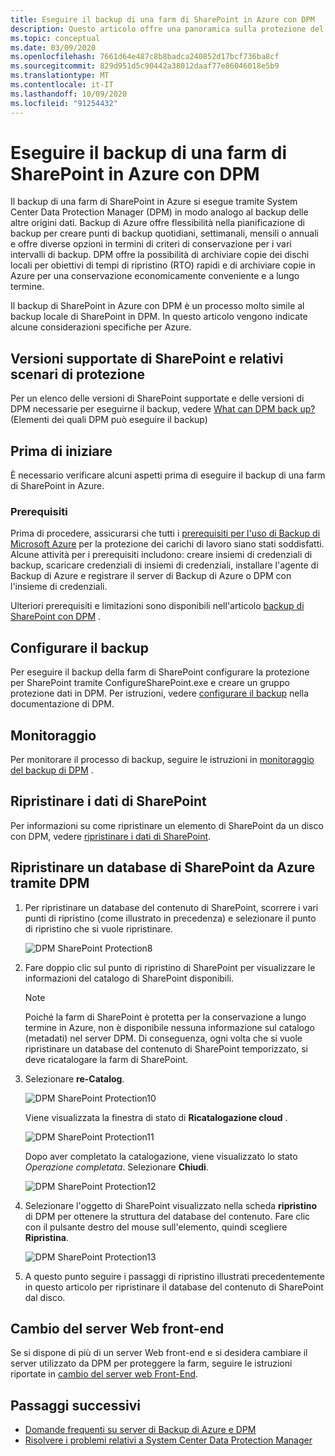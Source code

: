 ```yaml
---
title: Eseguire il backup di una farm di SharePoint in Azure con DPM
description: Questo articolo offre una panoramica sulla protezione del server DPM/Backup di Azure di una farm di SharePoint in Azure
ms.topic: conceptual
ms.date: 03/09/2020
ms.openlocfilehash: 7661d64e487c8b8badca240852d17bcf736ba8cf
ms.sourcegitcommit: 829d951d5c90442a38012daaf77e86046018e5b9
ms.translationtype: MT
ms.contentlocale: it-IT
ms.lasthandoff: 10/09/2020
ms.locfileid: "91254432"
---
```

# <a name="back-up-a-sharepoint-farm-to-azure-with-dpm"></a>Eseguire il backup di una farm di SharePoint in Azure con DPM

Il backup di una farm di SharePoint in Azure si esegue tramite System Center Data Protection Manager (DPM) in modo analogo al backup delle altre origini dati. Backup di Azure offre flessibilità nella pianificazione di backup per creare punti di backup quotidiani, settimanali, mensili o annuali e offre diverse opzioni in termini di criteri di conservazione per i vari intervalli di backup. DPM offre la possibilità di archiviare copie dei dischi locali per obiettivi di tempi di ripristino (RTO) rapidi e di archiviare copie in Azure per una conservazione economicamente conveniente e a lungo termine.

Il backup di SharePoint in Azure con DPM è un processo molto simile al backup locale di SharePoint in DPM. In questo articolo vengono indicate alcune considerazioni specifiche per Azure.

## <a name="sharepoint-supported-versions-and-related-protection-scenarios"></a>Versioni supportate di SharePoint e relativi scenari di protezione

Per un elenco delle versioni di SharePoint supportate e delle versioni di DPM necessarie per eseguirne il backup, vedere [What can DPM back up?](/system-center/dpm/dpm-protection-matrix#applications-backup) (Elementi dei quali DPM può eseguire il backup)

## <a name="before-you-start"></a>Prima di iniziare

È necessario verificare alcuni aspetti prima di eseguire il backup di una farm di SharePoint in Azure.

### <a name="prerequisites"></a>Prerequisiti

Prima di procedere, assicurarsi che tutti i [prerequisiti per l'uso di Backup di Microsoft Azure](backup-azure-dpm-introduction.md#prerequisites-and-limitations) per la protezione dei carichi di lavoro siano stati soddisfatti. Alcune attività per i prerequisiti includono: creare insiemi di credenziali di backup, scaricare credenziali di insiemi di credenziali, installare l'agente di Backup di Azure e registrare il server di Backup di Azure o DPM con l'insieme di credenziali.

Ulteriori prerequisiti e limitazioni sono disponibili nell'articolo [backup di SharePoint con DPM](/system-center/dpm/back-up-sharepoint#prerequisites-and-limitations) .

## <a name="configure-backup"></a>Configurare il backup

Per eseguire il backup della farm di SharePoint configurare la protezione per SharePoint tramite ConfigureSharePoint.exe e creare un gruppo protezione dati in DPM. Per istruzioni, vedere [configurare il backup](/system-center/dpm/back-up-sharepoint#configure-backup) nella documentazione di DPM.

## <a name="monitoring"></a>Monitoraggio

Per monitorare il processo di backup, seguire le istruzioni in [monitoraggio del backup di DPM](/system-center/dpm/back-up-sharepoint#monitoring) .

## <a name="restore-sharepoint-data"></a>Ripristinare i dati di SharePoint

Per informazioni su come ripristinare un elemento di SharePoint da un disco con DPM, vedere [ripristinare i dati di SharePoint](/system-center/dpm/back-up-sharepoint#restore-sharepoint-data).

## <a name="restore-a-sharepoint-database-from-azure-by-using-dpm"></a>Ripristinare un database di SharePoint da Azure tramite DPM

1. Per ripristinare un database del contenuto di SharePoint, scorrere i vari punti di ripristino (come illustrato in precedenza) e selezionare il punto di ripristino che si vuole ripristinare.

    ![DPM SharePoint Protection8](./media/backup-azure-backup-sharepoint/dpm-sharepoint-protection9.png)
2. Fare doppio clic sul punto di ripristino di SharePoint per visualizzare le informazioni del catalogo di SharePoint disponibili.

   > [!NOTE]
   > Poiché la farm di SharePoint è protetta per la conservazione a lungo termine in Azure, non è disponibile nessuna informazione sul catalogo (metadati) nel server DPM. Di conseguenza, ogni volta che si vuole ripristinare un database del contenuto di SharePoint temporizzato, si deve ricatalogare la farm di SharePoint.
   >
   >
3. Selezionare **re-Catalog**.

    ![DPM SharePoint Protection10](./media/backup-azure-backup-sharepoint/dpm-sharepoint-protection12.png)

    Viene visualizzata la finestra di stato di **Ricatalogazione cloud** .

    ![DPM SharePoint Protection11](./media/backup-azure-backup-sharepoint/dpm-sharepoint-protection13.png)

    Dopo aver completato la catalogazione, viene visualizzato lo stato *Operazione completata*. Selezionare **Chiudi**.

    ![DPM SharePoint Protection12](./media/backup-azure-backup-sharepoint/dpm-sharepoint-protection14.png)
4. Selezionare l'oggetto di SharePoint visualizzato nella scheda **ripristino** di DPM per ottenere la struttura del database del contenuto. Fare clic con il pulsante destro del mouse sull'elemento, quindi scegliere **Ripristina**.

    ![DPM SharePoint Protection13](./media/backup-azure-backup-sharepoint/dpm-sharepoint-protection15.png)
5. A questo punto seguire i passaggi di ripristino illustrati precedentemente in questo articolo per ripristinare il database del contenuto di SharePoint dal disco.

## <a name="switching-the-front-end-web-server"></a>Cambio del server Web front-end

Se si dispone di più di un server Web front-end e si desidera cambiare il server utilizzato da DPM per proteggere la farm, seguire le istruzioni riportate in [cambio del server web Front-End](/system-center/dpm/back-up-sharepoint#switching-the-front-end-web-server).

## <a name="next-steps"></a>Passaggi successivi

* [Domande frequenti su server di Backup di Azure e DPM](backup-azure-dpm-azure-server-faq.md)
* [Risolvere i problemi relativi a System Center Data Protection Manager](backup-azure-scdpm-troubleshooting.md)
